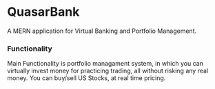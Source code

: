 # QuasarBank
A MERN application for Virtual Banking and Portfolio Management.

### Functionality
Main Functionality is portfolio managament system, in which you can virtually invest money for practicing trading, all without risking any real money.
You can buy/sell US Stocks, at real time pricing.

